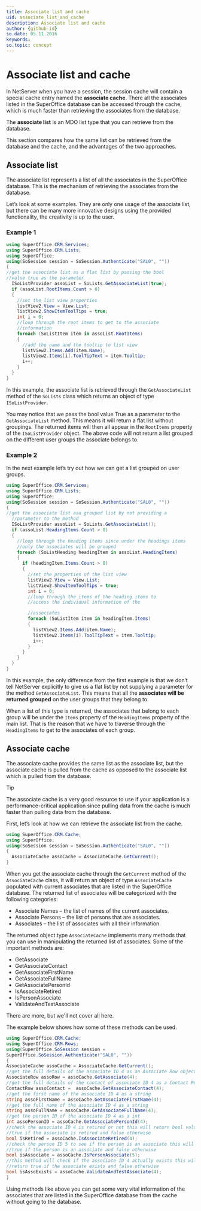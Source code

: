 ```yaml
---
title: Associate list and cache
uid: associate_list_and_cache
description: Associate list and cache
author: {github-id}
so.date: 05.11.2016
keywords:
so.topic: concept
---
```


# Associate list and cache

In NetServer when you have a session, the session cache will contain a special cache entry named the **associate cache**. There all the associates listed in the SuperOffice database can be accessed through the cache, which is much faster than retrieving the associates from the database.

The **associate list** is an MDO list type that you can retrieve from the database.

This section compares how the same list can be retrieved from the database and the cache, and the advantages of the two approaches.

## Associate list

The associate list represents a list of all the associates in the SuperOffice database. This is the mechanism of retrieving the associates from the database.

Let’s look at some examples. They are only one usage of the associate list, but there can be many more innovative designs using the provided functionality, the creativity is up to the user.

### Example 1

```csharp
using SuperOffice.CRM.Services;
using SuperOffice.CRM.Lists;
using SuperOffice;
using(SoSession session = SoSession.Authenticate("SAL0", ""))
{
//get the associate list as a flat list by passing the bool
//value true as the parameter
  ISoListProvider assoList = SoLists.GetAssociateList(true);
  if (assoList.RootItems.Count > 0)
  {
    //set the list view properties
    listView2.View = View.List;
    listView2.ShowItemToolTips = true;
    int i = 0;
    //loop through the root items to get to the associate
    //information
    foreach (SoListItem item in assoList.RootItems)
    {
      //add the name and the tooltip to list view
      listView2.Items.Add(item.Name);
      listView2.Items[i].ToolTipText = item.Tooltip;
      i++;
    }
  }
}
```

In this example, the associate list is retrieved through the `GetAssociateList` method of the `SoLists` class which returns an object of type `ISoListProvider`.

You may notice that we pass the bool value True as a parameter to the `GetAssociateList` method. This means it will return a flat list without groupings. The returned items will then all appear in the `RootItems` property of the `ISoListProvider` object. The above code will not return a list grouped on the different user groups the associate belongs to.

### Example 2

In the next example let’s try out how we can get a list grouped on user groups.

```csharp
using SuperOffice.CRM.Services;
using SuperOffice.CRM.Lists;
using SuperOffice;
using(SoSession session = SoSession.Authenticate("SAL0", ""))
{
//get the associate list asa grouped list by not providing a
  //parameter to the method
  ISoListProvider assoList = SoLists.GetAssociateList();
  if (assoList.HeadingItems.Count > 0)
  {
    //loop through the heading items since under the headings items
    //only the associates will be grouped
    foreach (SoListHeading headingItem in assoList.HeadingItems)
    {
      if (headingItem.Items.Count > 0)
      {
        //set the properties of the list view
        listView2.View = View.List;
        listView2.ShowItemToolTips = true;
        int i = 0;
        //loop through the items of the heading items to
        //access the individual information of the

        //associates
        foreach (SoListItem item in headingItem.Items)
        {
          listView2.Items.Add(item.Name);
          listView2.Items[i].ToolTipText = item.Tooltip;
          i++;
        }
      }
    }
  }
}
```

In this example, the only difference from the first example is that we don’t tell NetServer explicitly to give us a flat list by not supplying a parameter for the method `GetAssociateList`. This means that all the **associates will be returned grouped** on the user groups that they belong to.

When a list of this type is returned, the associates that belong to each group will be under the `Items` property of the `HeadingItems` property of the main list. That is the reason that we have to traverse through the `HeadingItems` to get to the associates of each group.

## Associate cache

The associate cache provides the same list as the associate list, but the associate cache is pulled from the cache as opposed to the associate list which is pulled from the database.

> [!TIP]
> The associate cache is a very good resource to use if your application is a performance-critical application since pulling data from the cache is much faster than pulling data from the database.

First, let’s look at how we can retrieve the associate list from the cache.

```csharp
using SuperOffice.CRM.Cache;
using SuperOffice;
using(SoSession session = SoSession.Authenticate("SAL0", ""))
{
  AssociateCache assoCache = AssociateCache.GetCurrent();
}
```

When you get the associate cache through the `GetCurrent` method of the `AssociateCache` class, it will return an object of type `AssociateCache` populated with current associates that are listed in the SuperOffice database. The returned list of associates will be categorized with the following categories:

* Associate Names – the list of names of the current associates.
* Associate Persons – the list of persons that are associates.
* Associates – the list of associates with all their information.

The returned object type `AssociateCache` implements many methods that you can use in manipulating the returned list of associates. Some of the important methods are:

* GetAssociate
* GetAssociateContact
* GetAssociateFirstName
* GetAssociateFullName
* GetAssociatePersonId
* IsAssociateRetired
* IsPersonAssociate
* ValidateAndTestAssociate

There are more, but we'll not cover all here.

The example below shows how some of these methods can be used.

```csharp
using SuperOffice.CRM.Cache;
using SuperOffice.CRM.Rows;
using(SuperOffice.SoSession session =
SuperOffice.SoSession.Authenticate("SAL0", ""))
{
AssociateCache assoCache = AssociateCache.GetCurrent();
//get the full details of the associate ID 4 as an Associate Row object
AssociateRow assoRow = assoCache.GetAssociate(4);
//get the full details of the contact of associate ID 4 as a Contact Row object
ContactRow assoContact =  assoCache.GetAssociateContact(4);
//get the first name of the associate ID 4 as a string
string assoFirstName = assoCache.GetAssociateFirstName(4);
//get the full name of the associate ID 4 as a string
string assoFullName = assoCache.GetAssociateFullName(4);
//get the person ID of the associate ID 4 as a int
int assoPersonID = assoCache.GetAssociatePersonId(4);
//check the associate ID 4 is retired or not this will return bool value
//true if the associate is retired and false otherwise
bool isRetired = assoCache.IsAssociateRetired(4);
//check the person ID 5 to see if the person is an associate this will return
//true if the person is an associate and false otherwise
bool isAssociate = assoCache.IsPersonAssociate(5);
//this method will check if the associate ID 4 actually exists this will
//return true if the associate exists and false otherwise
bool isAssoExists = assoCache.ValidateAndTestAssociate(4);
}
```

Using methods like above you can get some very vital information of the associates that are listed in the SuperOffice database from the cache without going to the database.
